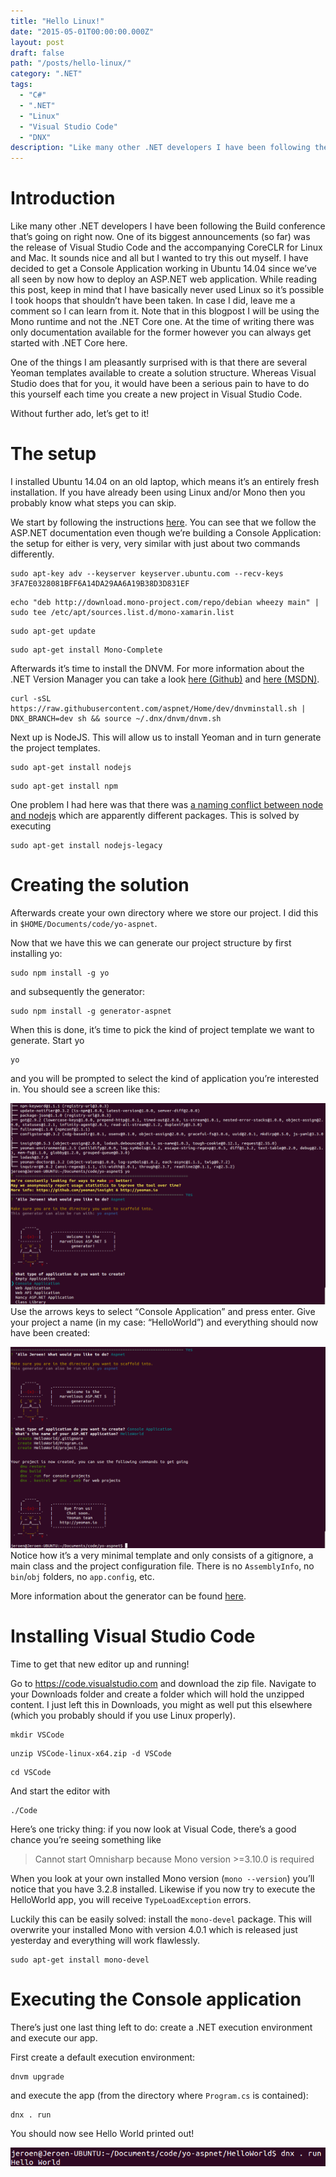 ```yaml
---
title: "Hello Linux!"
date: "2015-05-01T00:00:00.000Z"
layout: post
draft: false
path: "/posts/hello-linux/"
category: ".NET"
tags:
  - "C#"
  - ".NET"
  - "Linux"
  - "Visual Studio Code"
  - "DNX"
description: "Like many other .NET developers I have been following the Build conference that’s going on right now. One of its biggest announcements (so far) was the release of Visual Studio Code and the accompanying CoreCLR for Linux and Mac. It sounds nice and all but I wanted to try this out myself. I have decided to get a Console Application working in Ubuntu 14.04 since we’ve all seen by now how to deploy an ASP.NET web application."
---
```


# Introduction

Like many other .NET developers I have been following the Build conference that’s going on right now. One of its biggest announcements (so far) was the release of Visual Studio Code and the accompanying CoreCLR for Linux and Mac. It sounds nice and all but I wanted to try this out myself. I have decided to get a Console Application working in Ubuntu 14.04 since we’ve all seen by now how to deploy an ASP.NET web application. While reading this post, keep in mind that I have basically never used Linux so it’s possible I took hoops that shouldn’t have been taken. In case I did, leave me a comment so I can learn from it. Note that in this blogpost I will be using the Mono runtime and not the .NET Core one. At the time of writing there was only documentation available for the former however you can always get started with .NET Core here.

One of the things I am pleasantly surprised with is that there are several Yeoman templates available to create a solution structure. Whereas Visual Studio does that for you, it would have been a serious pain to have to do this yourself each time you create a new project in Visual Studio Code.

Without further ado, let’s get to it!

# The setup
I installed Ubuntu 14.04 on an old laptop, which means it’s an entirely fresh installation. If you have already been using Linux and/or Mono then you probably know what steps you can skip.

We start by following the instructions [here](http://docs.asp.net/en/latest/getting-started/installing-on-linux.html). You can see that we follow the ASP.NET documentation even though we’re building a Console Application: the setup for either is very, very similar with just about two commands differently.

```
sudo apt-key adv --keyserver keyserver.ubuntu.com --recv-keys 3FA7E0328081BFF6A14DA29AA6A19B38D3D831EF
```

```
echo "deb http://download.mono-project.com/repo/debian wheezy main" | sudo tee /etc/apt/sources.list.d/mono-xamarin.list
```

```
sudo apt-get update
```

```
sudo apt-get install Mono-Complete
```

Afterwards it’s time to install the DNVM. For more information about the .NET Version Manager you can take a look [here (Github)](https://github.com/aspnet/home) and [here (MSDN)](http://blogs.msdn.com/b/dotnet/archive/2015/04/29/net-announcements-at-build-2015.aspx).

```
curl -sSL https://raw.githubusercontent.com/aspnet/Home/dev/dnvminstall.sh | DNX_BRANCH=dev sh && source ~/.dnx/dnvm/dnvm.sh
```

Next up is NodeJS. This will allow us to install Yeoman and in turn generate the project templates.

```
sudo apt-get install nodejs
```

```
sudo apt-get install npm
```

One problem I had here was that there was [a naming conflict between node and nodejs](https://stackoverflow.com/q/21168141/1864167) which are apparently different packages. This is solved by executing

```
sudo apt-get install nodejs-legacy
```

# Creating the solution
Afterwards create your own directory where we store our project. I did this in `$HOME/Documents/code/yo-aspnet`.

Now that we have this we can generate our project structure by first installing yo:

```
sudo npm install -g yo
```

and subsequently the generator:

```
sudo npm install -g generator-aspnet
```

When this is done, it’s time to pick the kind of project template we want to generate. Start yo

```
yo
```

and you will be prompted to select the kind of application you’re interested in. You should see a screen like this:

![Choosing the solution template](./choose-solution-template.png)
Use the arrows keys to select “Console Application” and press enter. Give your project a name (in my case: “HelloWorld”) and everything should now have been created:


![Console solution is generated](./console-solution-generated.png)
Notice how it’s a very minimal template and only consists of a gitignore, a main class and the project configuration file. There is no `AssemblyInfo`, no `bin`/`obj` folders, no `app.config`, etc.

More information about the generator can be found [here](https://www.npmjs.com/package/generator-aspnet).

# Installing Visual Studio Code
Time to get that new editor up and running!

Go to https://code.visualstudio.com and download the zip file. Navigate to your Downloads folder and create a folder which will hold the unzipped content. I just left this in Downloads, you might as well put this elsewhere (which you probably should if you use Linux properly).

```
mkdir VSCode
```

```
unzip VSCode-linux-x64.zip -d VSCode
```

```
cd VSCode
```

And start the editor with

```
./Code
```

Here’s one tricky thing: if you now look at Visual Code, there’s a good chance you’re seeing something like
> Cannot start Omnisharp because Mono version >=3.10.0 is required

When you look at your own installed Mono version (`mono --version`) you’ll notice that you have 3.2.8 installed. Likewise if you now try to execute the HelloWorld app, you will receive `TypeLoadException` errors.

Luckily this can be easily solved: install the `mono-devel` package. This will overwrite your installed Mono with version 4.0.1 which is released just yesterday and everything will work flawlessly.

```
sudo apt-get install mono-devel
```

# Executing the Console application
There’s just one last thing left to do: create a .NET execution environment and execute our app.

First create a default execution environment:

```
dnvm upgrade
```

and execute the app (from the directory where `Program.cs` is contained):

```
dnx . run
```

You should now see Hello World printed out!


![Hello World!](./helloworld.png)
